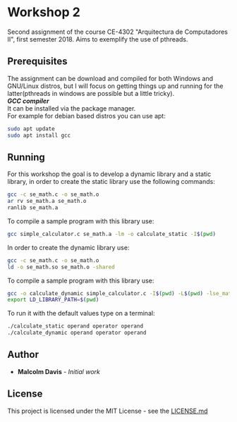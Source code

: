# Workshop 2

Second assignment of the course CE-4302 "Arquitectura de Computadores II", first semester 2018. Aims to exemplify the use of pthreads.

## Prerequisites

The assignment can be download and compiled for both Windows and GNU/Linux distros, but I will focus on getting things up and running for the latter(pthreads in windows are possible but a little tricky).  
***GCC compiler***  
It can be installed via the package manager.  
For example for debian based distros you can use apt:

```bash
sudo apt update
sudo apt install gcc
```

## Running

For this workshop the goal is to develop a dynamic library and a static library, in order to create the static library use the following commands:

```bash
gcc -c se_math.c -o se_math.o
ar rv se_math.a se_math.o
ranlib se_math.a
```

To compile a sample program with this library use:

```bash
gcc simple_calculator.c se_math.a -lm -o calculate_static -I$(pwd)
```

In order to create the dynamic library use:

```bash
gcc -c se_math.c -o se_math.o
ld -o se_math.so se_math.o -shared
```

To compile a sample program with this library use:

```bash
gcc -o calculate_dynamic simple_calculator.c -I$(pwd) -L$(pwd) -lse_math -lm
export LD_LIBRARY_PATH=$(pwd)
```

To run it with the default values type on a terminal:

```bash
./calculate_static operand operator operand
./calculate_dynamic operand operator operand
```

## Author

* **Malcolm Davis** - *Initial work*

## License

This project is licensed under the MIT License - see the [LICENSE.md](../../../LICENSE.md)
